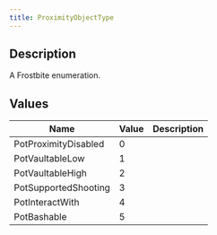 ```yaml
---
title: ProximityObjectType
---
```

## Description

A Frostbite enumeration.

## Values

| Name                 | Value | Description |
| -------------------- | ----- | ----------- |
| PotProximityDisabled | 0     |             |
| PotVaultableLow      | 1     |             |
| PotVaultableHigh     | 2     |             |
| PotSupportedShooting | 3     |             |
| PotInteractWith      | 4     |             |
| PotBashable          | 5     |             |
